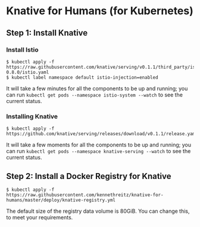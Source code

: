 # Knative for Humans (for Kubernetes)


## Step 1: Install Knative

### Install Istio

    $ kubectl apply -f https://raw.githubusercontent.com/knative/serving/v0.1.1/third_party/istio-0.8.0/istio.yaml
    $ kubectl label namespace default istio-injection=enabled

It will take a few minutes for all the components to be up and running; you can run `kubectl get pods --namespace istio-system --watch` to see the current status.

### Installing Knative

    $ kubectl apply -f https://github.com/knative/serving/releases/download/v0.1.1/release.yaml

It will take a few moments for all the components to be up and running; you can run `kubectl get pods --namespace knative-serving --watch` to see the current status.

## Step 2: Install a Docker Registry for Knative

    $ kubectl apply -f https://raw.githubusercontent.com/kennethreitz/knative-for-humans/master/deploy/knative-registry.yml

The default size of the registry data volume is 80GiB. You can change this, to meet your requirements.
